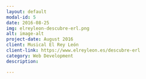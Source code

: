 ```yaml
---
layout: default
modal-id: 5
date: 2016-08-25
img: elreyleon-descubre-erl.png
alt: image-alt
project-date: August 2016
client: Musical El Rey León
client-link: https://www.elreyleon.es/descubre-erl
category: Web Development
description:

---
```

